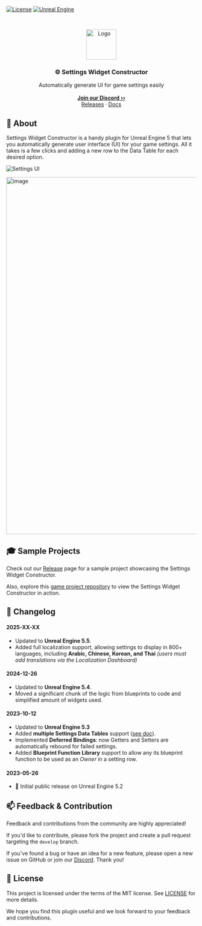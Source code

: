 <a href="https://github.com/JanSeliv/SettingsWidgetConstructor/blob/main/LICENSE">![License](https://img.shields.io/badge/license-MIT-brightgreen.svg)</a>
<a href="https://www.unrealengine.com/">![Unreal Engine](https://img.shields.io/badge/Unreal-5.5-dea309?style=flat&logo=unrealengine)</a>

<br/>
<p align="center">
<a href="https://github.com/JanSeliv/SettingsWidgetConstructor">
<img src="https://github.com/JanSeliv/SettingsWidgetConstructor/blob/main/Resources/Icon128.png?raw=true" alt="Logo" width="80" height="80">
</a>
<h3 align="center">⚙️ Settings Widget Constructor</h3>
<p align="center">
Automatically generate UI for game settings easily
<br/>
<br/>
<a href="https://discord.gg/jbWgwDefnE"><strong>Join our Discord ››</strong></a>
<br/>
<a href="https://github.com/JanSeliv/SettingsWidgetConstructor/releases">Releases</a>
·
<a href="https://docs.google.com/document/d/1IXnOqrgaXTClP-0cIo28a9f6GHc9N1BCgTNnMk-X9VQ">Docs</a>
</p>

## 🌟 About

Settings Widget Constructor is a handy plugin for Unreal Engine 5 that lets you automatically generate user interface (UI) for your game settings. All it takes is a few clicks and adding a new row to the Data Table for each desired option.

![Settings UI](https://user-images.githubusercontent.com/20540872/147825296-ce7d33da-dfda-4757-b070-bfd08f700134.jpg)

<img width="948" alt="image" src="https://github.com/JanSeliv/SettingsWidgetConstructor/assets/20540872/ea703de0-fbd5-4d9b-87ab-2ded18d2dac1">

## 🎓 Sample Projects

Check out our [Release](https://github.com/JanSeliv/SettingsWidgetConstructor/releases) page for a sample project showcasing the Settings Widget Constructor.

Also, explore this [game project repository](https://github.com/JanSeliv/Bomber) to view the Settings Widget Constructor in action.

## 📅 Changelog
#### 2025-XX-XX
- Updated to **Unreal Engine 5.5**.
- Added full localization support, allowing settings to display in 800+ languages, including **Arabic, Chinese, Korean, and Thai** _(users must add translations via the Localization Dashboard)_
#### 2024-12-26
- Updated to **Unreal Engine 5.4**.
- Moved a significant chunk of the logic from blueprints to code and simplified amount of widgets used.
#### 2023-10-12
- Updated to **Unreal Engine 5.3**
- Added **multiple Settings Data Tables** support ([see doc](https://docs.google.com/document/d/1IXnOqrgaXTClP-0cIo28a9f6GHc9N1BCgTNnMk-X9VQ/edit#heading=h.cix3vjszb2vm)).
- Implemented **Deferred Bindings**: now Getters and Setters are automatically rebound for failed settings.
- Added **Blueprint Function Library** support to allow any its blueprint function to be used as an _Owner_ in a setting row.
#### 2023-05-26
- 🎉 Initial public release on Unreal Engine 5.2

## 📫 Feedback & Contribution

Feedback and contributions from the community are highly appreciated!

If you'd like to contribute, please fork the project and create a pull request targeting the `develop` branch.

If you've found a bug or have an idea for a new feature, please open a new issue on GitHub or join our [Discord](https://discord.gg/jbWgwDefnE). Thank you!

## 📜 License

This project is licensed under the terms of the MIT license. See [LICENSE](LICENSE) for more details.

We hope you find this plugin useful and we look forward to your feedback and contributions.

